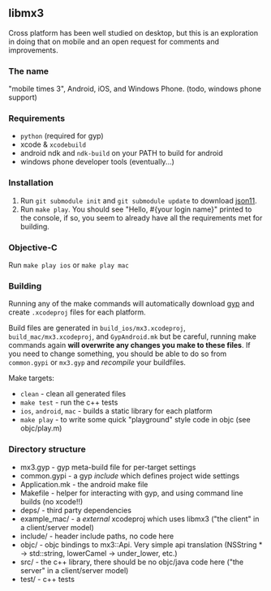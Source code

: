 ## libmx3
Cross platform has been well studied on desktop, but this is an exploration in doing that on mobile and an open request
for comments and improvements.

### The name
"mobile times 3", Android, iOS, and Windows Phone. (todo, windows phone support)

### Requirements
* `python` (required for gyp)
* xcode & `xcodebuild`
* android ndk and `ndk-build` on your PATH to build for android
* windows phone developer tools (eventually...)

### Installation

1. Run `git submodule init` and `git submodule update` to download [json11](https://github.com/dropbox/json11).
2. Run `make play`. You should see "Hello, #{your login name}" printed to the console, if so, you seem to already have
all the requirements met for building.

### Objective-C

Run `make play ios` or `make play mac`

### Building

Running any of the make commands will automatically download [gyp](https://code.google.com/p/gyp/) and create
`.xcodeproj` files for each platform.

Build files are generated in `build_ios/mx3.xcodeproj`, `build_mac/mx3.xcodeproj`, and `GypAndroid.mk` but be careful,
running make commands again **will overwrite any changes you make to these files**. If you need to change something,
you should be able to do so from `common.gypi` or `mx3.gyp` and _recompile_ your buildfiles.

Make targets:
* `clean` - clean all generated files
* `make test` - run the c++ tests
* `ios`, `android`, `mac` - builds a static library for each platform
* `make play` - to write some quick "playground" style code in objc (see objc/play.m)

### Directory structure

* mx3.gyp - gyp meta-build file for per-target settings
* common.gypi - a gyp _include_ which defines project wide settings
* Application.mk - the android make file
* Makefile - helper for interacting with gyp, and using command line builds (no xcode!!)
* deps/ - third party dependencies
* example\_mac/ - a _external_ xcodeproj which uses libmx3 ("the client" in a client/server model)
* include/ - header include paths, no code here
* objc/ - objc bindings to mx3::Api. Very simple api translation (NSString * -> std::string, lowerCamel -> under_lower, etc.)
* src/ - the c++ library, there should be no objc/java code here ("the server" in a client/server model)
* test/ - c++ tests

